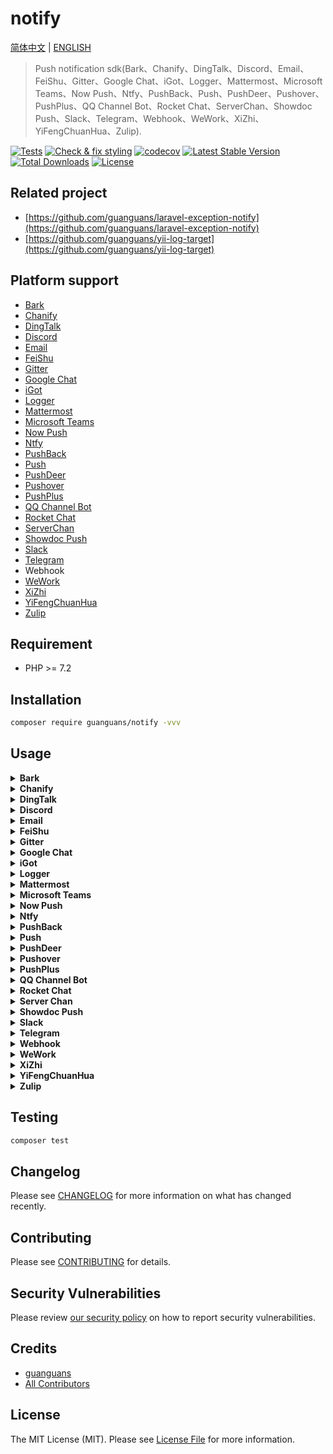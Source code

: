 # notify

[简体中文](README.md) | [ENGLISH](README-EN.md)

> Push notification sdk(Bark、Chanify、DingTalk、Discord、Email、FeiShu、Gitter、Google Chat、iGot、Logger、Mattermost、Microsoft Teams、Now Push、Ntfy、PushBack、Push、PushDeer、Pushover、PushPlus、QQ Channel Bot、Rocket Chat、ServerChan、Showdoc Push、Slack、Telegram、Webhook、WeWork、XiZhi、YiFengChuanHua、Zulip).

[![Tests](https://github.com/guanguans/notify/workflows/Tests/badge.svg)](https://github.com/guanguans/notify/actions)
[![Check & fix styling](https://github.com/guanguans/notify/workflows/Check%20&%20fix%20styling/badge.svg)](https://github.com/guanguans/notify/actions)
[![codecov](https://codecov.io/gh/guanguans/notify/branch/main/graph/badge.svg?token=URGFAWS6S4)](https://codecov.io/gh/guanguans/notify)
[![Latest Stable Version](https://poser.pugx.org/guanguans/notify/v)](https://packagist.org/packages/guanguans/notify)
[![Total Downloads](https://poser.pugx.org/guanguans/notify/downloads)](https://packagist.org/packages/guanguans/notify)
[![License](https://poser.pugx.org/guanguans/notify/license)](https://packagist.org/packages/guanguans/notify)

## Related project

* [https://github.com/guanguans/laravel-exception-notify](https://github.com/guanguans/laravel-exception-notify)
* [https://github.com/guanguans/yii-log-target](https://github.com/guanguans/yii-log-target)

## Platform support

* [Bark](https://github.com/Finb/Bark)
* [Chanify](https://github.com/chanify/chanify-ios)
* [DingTalk](https://developers.dingtalk.com/document/app/custom-robot-access)
* [Discord](https://discord.com/developers/docs/resources/webhook#edit-webhook-message)
* [Email](https://symfony.com/doc/current/mailer.html)
* [FeiShu](https://www.feishu.cn/hc/zh-CN/articles/360024984973)
* [Gitter](https://developer.gitter.im/docs/messages-resource)
* [Google Chat](https://developers.google.com/hangouts/chat/how-tos/webhooks)
* [iGot](http://hellyw.com/#/)
* [Logger](https://github.com/php-fig/log)
* [Mattermost](https://api.mattermost.com)
* [Microsoft Teams](https://www.microsoft.com/zh-cn/microsoft-teams/teams-for-work)
* [Now Push](https://nowpush.io/api-docs/)
* [Ntfy](https://ntfy.sh/)
* [PushBack](https://pushback.io/docs/getting-started)
* [Push](https://docs.push.techulus.com/api-documentation)
* [PushDeer](http://pushdeer.com)
* [Pushover](https://pushover.net)
* [PushPlus](https://pushplus.hxtrip.com/index)
* [QQ Channel Bot](https://bot.q.qq.com/wiki/develop/api/openapi/message/post_messages.html)
* [Rocket Chat](https://docs.rocket.chat/guides/administration/admin-panel/integrations)
* [ServerChan](https://sct.ftqq.com)
* [Showdoc Push](https://push.showdoc.com.cn/#/)
* [Slack](https://api.slack.com/messaging/webhooks)
* [Telegram](https://core.telegram.org/bots/api#sendmessage)
* Webhook
* [WeWork](https://open.work.weixin.qq.com/api/doc/90000/90136/91770)
* [XiZhi](https://xz.qqoq.net/#/index)
* [YiFengChuanHua](https://www.phprm.com/push/h5/)
* [Zulip](https://zulip.com/api/send-message)

## Requirement

* PHP >= 7.2

## Installation

```bash
composer require guanguans/notify -vvv
```

## Usage

<details>
<summary><b>Bark</b></summary>

```php
use Guanguans\Notify\Factory;
use Guanguans\Notify\Clients\Client;

$barkMessage = new \Guanguans\Notify\Messages\BarkMessage([
    'title' => 'This is title.',
    'body' => 'This is body.',
    'copy' => 'This is copy.',
    'url' => 'https://github.com/guanguans/notify',
    'sound' => 'bell',
    'group' => 'group',
    // 'icon' => 'https://avatars0.githubusercontent.com/u/25671453?s=200&v=4',
    // 'group' => 'group',
    // 'level' => 'passive',
    // 'badge' => 5,
    // 'isArchive' => 1,
    // 'autoCopy' => 1,
    // 'automaticallyCopy' => 1,
]);
Factory::bark()
    // ->setBaseUri('The server address of your own deployment.')
    ->setToken('ihnPXb8KDj9dHStfQ5c')
    ->setMessage($barkMessage)
    ->sending(function (Client $client){
        // do something for before send
        dump($client->getRequestParams());
    })
    ->sended(function (Client $client){
        // do something for after send
        dump($client->getResponse());
    })
    ->send();
```
</details>

<details>
<summary><b>Chanify</b></summary>

```php
// Text Message
Factory::chanify()
    // ->setBaseUri('The server address of your own deployment.')
    ->setToken('fh4gGEiJBQVdIWlVKS1JORVY0UlVETFZYVVpRTlNLTlVZVlZPT1JFGhR7vAyf8Uj5UQhhK4n6QfVzih96QyIECAEQAQ.E0eBnLbfNwWrWZ1YSAZfkCQWZAPdBl6pVr26lRf6Srs')
    ->setMessage((new \Guanguans\Notify\Messages\Chanify\TextMessage([
        'title'    => 'This is title.',
        'text'     => 'This is text.',
        // 'copy'     => 'This is copy.',
        // 'actions'  => [
        //     "ActionName1|http://<action host>/<action1>",
        //     "ActionName2|http://<action host>/<action2>",
        // ],
        // 'autocopy' => 0,
        // 'sound'    => 0,
        // 'priority' => 10,
    ])))
    ->send();

// Link Message
Factory::chanify()
    // ->setBaseUri('The server address of your own deployment.')
    ->setToken('fh4gGEiJBQVdIWlVKS1JORVY0UlVETFZYVVpRTlNLTlVZVlZPT1JFGhR7vAyf8Uj5UQhhK4n6QfVzih96QyIECAEQAQ.E0eBnLbfNwWrWZ1YSAZfkCQWZAPdBl6pVr26lRf6Srs')
    ->setMessage((new \Guanguans\Notify\Messages\Chanify\LinkMessage([
        'link'     => 'https://github.com/guanguans/notify',
        // 'sound'    => 0,
        // 'priority' => 10,
    ])))
    ->send();
```
</details>

<details>
<summary><b>DingTalk</b></summary>

```php
// Text Message
Factory::dingTalk()
    ->setToken('c44fec1ddaa8a833156efb77b7865d62ae13775418030d94d05da08bfca73e')
    ->setSecret('SECc32bb7345c0f73da2b9786f0f7dd5083bd768a29b82e6d460149d730eee51730')
    ->setMessage((new \Guanguans\Notify\Messages\DingTalk\TextMessage([
        'content'   => 'This is content(keyword).',
        // 'atMobiles' => [13948484984],
        // 'atDingtalkIds' => [123456],
        // 'isAtAll'   => false,
    ])))
    ->send();

// Link Message
Factory::dingTalk()
    ->setToken('c44fec1ddaa8a833156efb77b7865d62ae13775418030d94d05da08bfca73e')
    ->setSecret('SECc32bb7345c0f73da2b9786f0f7dd5083bd768a29b82e6d460149d730eee51730')
    ->setMessage((new \Guanguans\Notify\Messages\DingTalk\LinkMessage([
        'title'      => 'This is content.',
        'text'       => 'This is text(keyword).',
        'messageUrl' => 'https://github.com/guanguans/notify',
        'picUrl'     => 'https://avatars.githubusercontent.com/u/22309277?v=4',
    ])))
    ->send();

// Markdown Message
Factory::dingTalk()
    ->setToken('c44fec1ddaa8a833156efb77b7865d62ae13775418030d94d05da08bfca73e')
    ->setSecret('SECc32bb7345c0f73da2b9786f0f7dd5083bd768a29b82e6d460149d730eee51730')
    ->setMessage((new \Guanguans\Notify\Messages\DingTalk\MarkdownMessage([
        'title' => 'This is title.',
        'text'  => '> This is text(keyword).',
        // 'atMobiles' => [13948484984],
        // 'atDingtalkIds' => [123456],
        // 'isAtAll'   => false,
    ])))
    ->send();

// Feed Card Message
$message = new \Guanguans\Notify\Messages\DingTalk\FeedCardMessage([
    'title'      => 'This is title(keyword) 0.',
    'messageURL' => 'https://github.com/guanguans/notify',
    'picURL'     => 'https://avatars.githubusercontent.com/u/22309277?v=4'
]);
Factory::dingTalk()
    ->setToken('c44fec1ddaa8a833156efb77b7865d62ae13775418030d94d05da08bfca73e')
    ->setSecret('SECc32bb7345c0f73da2b9786f0f7dd5083bd768a29b82e6d460149d730eee51730')
    ->setMessage($message)
    ->send();

// Single Action Card Message
Factory::dingTalk()
    ->setToken('c44fec1ddaa8a833156efb77b7865d62ae13775418030d94d05da08bfca73e')
    ->setSecret('SECc32bb7345c0f73da2b9786f0f7dd5083bd768a29b82e6d460149d730eee51730')
    ->setMessage(new \Guanguans\Notify\Messages\DingTalk\SingleActionCardMessage([
        'title'       => 'This is title(keyword).',
        'text'        => 'This is text.',
        'singleTitle' => 'This is singleTitle.',
        'singleURL'   => 'https://avatars.githubusercontent.com/u/22309277?v=4',
        // 'btnOrientation' => 1
    ]))
    ->send();

// Btns Action Card Message
$message = new \Guanguans\Notify\Messages\DingTalk\BtnsActionCardMessage([
    'title'          => 'This is title(keyword).',
    'text'           => 'This is text.',
    // 'hideAvatar'     => 1,
    // 'btnOrientation' => 1,
    'btns' => [
        [
            'title'     => 'This is title 1',
            'actionURL' => 'https://github.com/guanguans/notify',
        ]
    ]
]);
$message->addBtn([
    'title'     => 'This is title 2',
    'actionURL' => 'https://github.com/guanguans/notify',
]);
Factory::dingTalk()
    ->setToken('c44fec1ddaa8a833156efb77b7865d62ae13775418030d94d05da08bfca73e')
    ->setSecret('SECc32bb7345c0f73da2b9786f0f7dd5083bd768a29b82e6d460149d730eee51730')
    ->setMessage($message)
    ->send();
```
</details>

<details>
<summary><b>Discord</b></summary>

```php
$message = new \Guanguans\Notify\Messages\DiscordMessage([
    'content' => 'This is content.',
    //'username' => 'notify bot.',
    //'avatar_url' => 'https://avatars.githubusercontent.com/u/22309277?v=4',
    //'tts' => false,
    //'embeds' => $embed = [
    //    'title' => 'This is title.',
    //    'type' => 'This is type.',
    //    'description' => 'This is description.',
    //    'url' => 'https://avatars.githubusercontent.com/u/22309277?v=4',
    //    'color' => '0365D6',
    //    'footer' => [
    //        'text' => 'This is text.',
    //        'icon_url' => 'https://avatars.githubusercontent.com/u/22309277?v=4',
    //    ],
    //    'image' => [
    //        'url' => 'https://avatars.githubusercontent.com/u/22309277?v=4',
    //    ],
    //    'thumbnail' => [
    //        'url' => 'https://avatars.githubusercontent.com/u/22309277?v=4',
    //    ],
    //    'author' => [
    //        'name' => 'This is name.',
    //        'url' => 'https://avatars.githubusercontent.com/u/22309277?v=4.',
    //        'icon_url' => 'https://avatars.githubusercontent.com/u/22309277?v=4',
    //    ],
    //    'fields' => [
    //        [
    //            'name' => 'This is name.',
    //            'value' => 'This is value.',
    //            'inline' => false,
    //        ],
    //    ],
    ],
]);

Factory::discord()
    ->setWebhookUrl('https://discord.com/api/webhooks/955407924304425000/o7RfCGxek_o8kfR6Q9i')
    ->setMessage($message)
    ->send();
```
</details>

<details>
<summary><b>Email</b></summary>

```bash
# Install dependencies
$ composer require symfony/mailer -vvv
```

```php
$email = \Guanguans\Notify\Messages\EmailMessage::create()
    ->from('from@qq.com')
    ->to('to@qq.com')
    //->cc('cc@example.com')
    //->bcc('bcc@example.com')
    //->replyTo('replyTo@example.com')
    // ->priority(\Guanguans\Notify\Messages\EmailMessage::PRIORITY_HIGH)
    ->subject('This is a testing for notify.')
    // ->html('<p>Sending emails is fun again!</p>')
    ->text('This is a testing.');

Factory::mailer()
    ->setDsn('smtp://user:pass@smtp.qq.com:465?verify_peer=0')
    ->setMessage($email)
    ->send();
```
</details>

<details>
<summary><b>FeiShu</b></summary>

```php
// Text Message
Factory::feiShu()
    ->setToken('b6eb70d9-6e19-4f87-af48-348b028186')
    ->setSecret('iigDOvnsIn6aFS1pYHHEHh')
    ->setMessage(new \Guanguans\Notify\Messages\FeiShu\TextMessage('This is title(keyword).'))
    ->send();

// Post Message
$post = [
    'zh_cn' => [
        'title'   => '项目更新通知',
        'content' => [
            [
                [
                    "tag"  => "text",
                    "text" => "项目有更新(keyword)"
                ]
            ]
        ]
    ]
];
Factory::feiShu()
    ->setToken('b6eb70d9-6e19-4f87-af48-348b028186')
    ->setSecret('iigDOvnsIn6aFS1pYHHEHh')
    ->setMessage(new \Guanguans\Notify\Messages\FeiShu\PostMessage($post))
    ->send();

// Image Message
Factory::feiShu()
    ->setToken('b6eb70d9-6e19-4f87-af48-348b028186')
    ->setSecret('iigDOvnsIn6aFS1pYHHEHh')
    ->setMessage(new \Guanguans\Notify\Messages\FeiShu\ImageMessage('img_ecffc3b9-8f14-400f-a014-05eca1a4xxxx'))
    ->send();

// ShareChat Message
Factory::feiShu()
    ->setToken('b6eb70d9-6e19-4f87-af48-348b028186')
    ->setSecret('iigDOvnsIn6aFS1pYHHEHh')
    ->setMessage(new \Guanguans\Notify\Messages\FeiShu\ShareChatMessage('oc_f5b1a7eb27ae2c7b6adc2a74fafxxxxx'))
    ->send();

// Card Message
$card = [
    'elements' => [
        [
            'tag'  => 'div',
            'text' => [
                'content' => '**西湖(keyword)**，位于浙江省杭州市西湖区龙井路1号，杭州市区西部，景区总面积49平方千米，汇水面积为21.22平方千米，湖面面积为6.38平方千米。',
                'tag'     => 'lark_md',
            ],
        ],
    ],
];
Factory::feiShu()
    ->setToken('b6eb70d9-6e19-4f87-af48-348b0281866c')
    ->setSecret('iigDOvnsIn6aFS1pYHHEHh')
    ->setMessage(new \Guanguans\Notify\Messages\FeiShu\CardMessage($card))
    ->send();
```
</details>

<details>
<summary><b>Gitter</b></summary>

```php
Factory::gitter()
    ->setToken('b9e7931ecacb08b7ab4df5e98bc149d33d7faf1')
    ->setRoomId('61af21b96da03739848bfef')
    ->setMessage(new \Guanguans\Notify\Messages\GitterMessage('This is testing.'))
    ->send();
```
</details>

<details>
<summary><b>Google Chat</b></summary>

```php
Factory::googleChat()
    ->setToken('accessToken')
    ->setKey('accessKey')
    ->setSpace('space')
    // ->setThreadKey('threadKey')
    ->setMessage(new \Guanguans\Notify\Messages\GoogleChatMessage([
        'text' => 'This is a testing.',
    ]))
    ->send();
```
</details>

<details>
<summary><b>iGot</b></summary>

```php
Factory::iGot()
    ->setToken('5dcd2f91d38cc47447414')
    ->setMessage(
        new \Guanguans\Notify\Messages\IGotMessage([
            'content' => 'This is content.',
            // 'title' => 'This is title.',
            // 'url' => 'https://www.github.com/guanguans/notify',
            // 'automaticallyCopy' => 1,
            // 'urgent' => 1,
            // 'copy' => 'This is copy.',
            // 'detail' => [
            //     'title' => 'This is detail title.',
            //     'content' => 'This is detail content.',
            // ],
        ])
    )
    ->send();
```
</details>

<details>
<summary><b>Logger</b></summary>

```php
Factory::logger()
    ->setLogger(new \Psr\Log\NullLogger())
    // ->setLevel('warning')
    ->setMessage(new \Guanguans\Notify\Messages\LoggerMessage('This is a testing.'))
    ->send();
```
</details>

<details>
<summary><b>Mattermost</b></summary>

```php
Factory::mattermost()
    ->setBaseUri('https://guanguans.cloud.mattermost.com')
    ->setToken('r7jezodttibgueijpahyyfh1qa')
    ->setMessage(
        new \Guanguans\Notify\Messages\MattermostMessage([
            'channel_id' => 'sat5ohbs5byixd86tmxtk13',
            'message' => 'This is a testing.',
            // 'is_pinned' => true,
            // 'create_at' => 1639041968509,
            // 'edit_at' => 1639041968509,
            // 'root_id' => '',
            // 'original_id' => '',
            // 'type' => '',
            // 'pending_post_id' => '1639041968509abc',
            // 'participants' => null,
            // 'props' => ['key' => 'value'],
            // 'file_ids' => ['o3x4y157jff5xydf5m91bft1oo'],
        ])
    )
    ->send();
```
</details>

<details>
<summary><b>Microsoft Teams</b></summary>

```php
$microsoftTeamsMessage = new MicrosoftTeamsMessage([
    'correlationId' => 'This is correlationId.',
    'expectedActors' => [
        'john@contoso.com',
    ],
    'originator' => 'This is originator.',
    'summary' => 'This is summary.',
    'themeColor' => '0076D7',
    'hideOriginalBody' => false,
    'title' => 'This is title.',
    'text' => 'This is text.',
    'sections' => [],
    'potentialAction' => [],
]);

$microsoftTeamsMessage
    ->addSection([
        'title' => 'This is title.',
        'startGroup' => true,
        'activityImage' => 'This is activityImage.',
        'activityTitle' => 'This is activityTitle.',
        'activitySubtitle' => 'This is activitySubtitle.',
        'activityText' => 'This is activityText.',
        'heroImage' => 'This is heroImage.',
        'text' => 'This is text.',
        'facts' => [
            [
                'name' => 'This is name.',
                'value' => 'This is value.',
            ],
        ],
        'images' => [
            'This is images.',
        ],
        'potentialAction' => [],
    ])
    ->addPotentialAction([
        '@type' => 'OpenUri',
        'name' => 'This is name.',
        'targets' => [
            [
                'os' => 'default',
                'uri' => 'https://learn.microsoft.com/outlook/actionable-messages',
            ],
        ],
    ])
    ->addPotentialAction([
        '@type' => 'HttpPOST',
        'name' => 'This is name.',
        'target' => 'https://learn.microsoft.com/outlook/actionable-messages',
        'headers' => [
            [
                'name' => 'X-Version',
                'value' => 'v1.0.0',
            ],
        ],
        'body' => [
            'field' => 'value',
        ],
        'bodyContentType' => 'application/x-www-form-urlencoded',
    ])
    ->addPotentialAction([
        '@type' => 'ActionCard',
        'name' => 'This is name.',
        'inputs' => [
            [
                '@type' => 'TextInput',
                'id' => 'comment',
                'isRequired' => true,
                'title' => 'This is title.',
                'value' => 'This is value.',
                'isMultiline' => true,
            ],
        ],
        'actions' => [],
    ])
    ->addPotentialAction([
        '@type' => 'InvokeAddInCommand',
        'name' => 'This is name.',
        'addInId' => '527104a1-f1a5-475a-9199-7a968161c870',
        'desktopCommandId' => 'show',
        'initializationContext' => [
            'property1' => 'This is property1.',
            'property2' => 'This is property2.',
        ],
    ]);

Factory::microsoftTeams()
    ->setWebhookUrl('url')
    ->setMessage($microsoftTeamsMessage)
    ->send();
```
</details>

<details>
<summary><b>Now Push</b></summary>

```php
// Note Message
Factory::nowPush()
    ->setToken('vpNVue4teSl93ijHBVT6sDT4sHLP7OMTzFCfdQb0QxLYvL')
    ->setMessage(new \Guanguans\Notify\Messages\NowPush\NoteMessage('This is a note.'))
    ->send();

// Image Message
Factory::nowPush()
    ->setToken('vpNVue4teSl93ijHBVT6sDT4sHLP7OMTzFCfdQb0QxLYvL')
    ->setMessage(new \Guanguans\Notify\Messages\NowPush\ImageMessage('https://www.nowpush.app/assets/img/welcome/welcome-mockup.png'))
    ->send();

// Link Message
Factory::nowPush()
    ->setToken('vpNVue4teSl93ijHBVT6sDT4sHLP7OMTzFCfdQb0QxLYvL')
    ->setMessage(new \Guanguans\Notify\Messages\NowPush\LinkMessage('https://github.com/guanguans/notify'))
    ->send();

// User Info
Factory::nowPush()
    ->setToken('vpNVue4teSl93ijHBVT6sDT4sHLP7OMTzFCfdQb0QxLYvL')
    ->getUser();
```
</details>

<details>
<summary><b>Ntfy</b></summary>

```php
$ntfyMessage = new NtfyMessage([
    'topic' => 'guanguans',
    'message' => 'This is message.',
    'title' => 'This is title.',
    'priority' => 1,
    'tags' => ['tag1', 'tag2'],
    'click' => 'https://example.com',
    'attach' => 'https://www.guanguans.cn',
    'icon' => 'https://www.guanguans.cn',
    'filename' => 'file.jpg',
    'cache' => 'no',
    'firebase' => 'no',
    // 'actions' => [],
    // 'delay' => '30min, 9am',
    // 'email' => 'xxx@qq.com',
]);

$ntfyMessage
    ->addAction([
        'action' => 'broadcast',
        'label' => 'This is label.',
        'intent' => 'This is intent.',
        'extras' => [
            'field' => 'value',
        ],
    ])
    ->addAction([
        'action' => 'http',
        'label' => 'This is label.',
        'url' => 'https://www.guanguans.cn',
        'method' => 'POST',
        'headers' => [
            'Authorization' => 'Bearer ...',
        ],
        'body' => '{"field":"value"}',
    ])
    ->addAction([
        'action' => 'view',
        'label' => 'This is label.',
        'url' => 'https://www.guanguans.cn',
        'clear' => true,
    ]);

Factory::ntfy()
    // ->setBaseUri('The server address of your own deployment.')
    // ->setUsername('username')
    // ->setPassword('password')
    ->setMessage($ntfyMessage)
    ->send();
```
</details>

<details>
<summary><b>PushBack</b></summary>

```php
Factory::pushBack()
    ->setToken('at_uDCCK8gdHJPN613lASV')
    // ->setSynchonousMode()
    ->setMessage(
        new \Guanguans\Notify\Messages\PushBackMessage([
            'id' => 'User_1730',
            'title' => 'This is title.',
            // 'body' => 'This is body.',
            // 'action1' => 'action1',
            // 'action2' => 'action2',
            // 'reply' => 'reply',
        ])
    )
    ->send();
```
</details>

<details>
<summary><b>Push</b></summary>

```php
Factory::push()
    ->setToken('5db80e8a-1f9b-4f98-929a-75892cedc')
    ->setMessage(
        new \Guanguans\Notify\Messages\PushMessage([
            'title' => 'This is a title.',
            'body' => 'This is a body.',
            // 'link' => 'https://github.com/guanguans/notify',
            // 'image' => 'https://www.nowpush.app/assets/img/welcome/welcome-mockup.png',
        ])
    )
    ->send();
```
</details>

<details>
<summary><b>PushDeer</b></summary>

```php
Factory::pushDeer()
    ->setToken('PDU8024TTt9Yvx4wkm08SmSXAY9pnPycl5RrB')
    ->setMessage(new \Guanguans\Notify\Messages\PushDeerMessage('## This is text.', '> This is desp.', 'markdown'))
    ->send();
```
</details>

<details>
<summary><b>Pushover</b></summary>

```php
Factory::pushover()
    ->setToken('abs9tevjnpu2p7x1yii8uf23')
    ->setUserToken('uz86ivgu7xkizpdpdo65vw2c')
    ->setMessage(
        new \Guanguans\Notify\Messages\PushoverMessage([
            'message' => 'This is message.',
            // 'title' => 'This is title.',
            // 'timestamp' => time(),
            // 'priority' => 2,
            // 'url' => 'https://www.guanguans.cn',
            // 'url_title' => 'This is URL title.',
            // 'sound' => 'none',
            // 'retry' => 60,
            // 'expire' => 3600,
            // 'html' => 1,
            // 'monospace' => 0,
            // 'callback' => 'https://www.guanguans.cn/',
            // 'device' => 'This is device.',
            // 'attachment' => '/Users/yaozm/Downloads/xxx.png',
        ])
    )
    ->send();

// sounds
Factory::pushover()
    ->setToken('abs9tevjnpu2p7x1yii8uf23')
    ->sounds();
```
</details>

<details>
<summary><b>PushPlus</b></summary>

```php
Factory::pushPlus()
    ->setToken('762e3f7efd764ad5acaa9cc26ac20')
    ->setMessage(new \Guanguans\Notify\Messages\PushPlusMessage([
        'content' => 'This is content.',
        // 'title' => 'This is title.',
        // 'template' => 'html',
        // 'topic' => 'topic',
    ]))
    ->send();
```
</details>

<details>
<summary><b>QQ Channel Bot</b></summary>

```bash
# Install dependencies
$ composer require textalk/websocket -vvv
```

```php
// Get the list of user channels
Factory::qqChannelBot()
    ->setAppid(102001)
    ->setToken('eghXYBXQH0QXBByb8Zj4VeRGterQG')
    ->getUserChannels();

// Get the subchannel list
Factory::qqChannelBot()
    ->setAppid(102001)
    ->setToken('eghXYBXQH0QXBByb8Zj4VeRGterQG')
    ->getSubChannels(5099581822453968); // Channel ID

// Send a channel message
Factory::qqChannelBot()
    ->setAppid(102001)
    ->setToken('eghXYBXQH0QXBByb8Zj4VeRGterQG')
    ->setChannelId('4317') // Sub Channel ID
    // ->sandboxEnvironment()
    // ->setSecret('3yfBSaUCfy3zlQr5')
    ->setMessage(
        \Guanguans\Notify\Messages\QqChannelBotMessage::create([
            'content' => 'This is content.',
            'image' => 'https://avatars.githubusercontent.com/u/22309277?v=4',
            // 'msg_id' => '3yfBSa',
            // 'embed' => [],
            // 'ark' => [],
            // 'message_reference' => [],
            // 'markdown' => [],
        ])
    )
    ->send();
```
</details>

<details>
<summary><b>Rocket Chat</b></summary>

```php
Factory::rocketChat()
    ->setToken('EemSHx9ioqdmrWouS/yYpmhqDSyd7CqmSAnyBfKezLyzotswbRSpkD9MCNxqtPL')
    ->setBaseUri('https://guanguans.rocket.chat')
    ->setMessage(
        new \Guanguans\Notify\Messages\RocketChatMessage([
            'alias' => '报警机器人',
            'emoji' => ':warning:',
            'text' => 'This is a testing. ',
            // 'attachments' => [
            //     [
            //         'title' => 'This is a title.',
            //         'title_link' => 'https://rocket.chat',
            //         'text' => 'This is a text.',
            //         'image_url' => 'http://www.xxx.png',
            //         'color' => '#764FA5',
            //     ],
            // ],
        ])
    )
    ->send();
```
</details>

<details>
<summary><b>Server Chan</b></summary>

```php
Factory::serverChan()
    ->setToken('SCT35149Thtf1g2Bc14QJuQ6HFpW5YG')
    ->setMessage(new \Guanguans\Notify\Messages\ServerChanMessage('This is title.', 'This is desp.'))
    ->send();

// Check
Factory::serverChan()->check(3334849, 'SCTJlJV1J87hS');
```
</details>

<details>
<summary><b>Showdoc Push</b></summary>

```php
Factory::showdocPush()
    ->setToken('f096edb95f92540219a41e47060eeb6d9461')
    ->setMessage(new \Guanguans\Notify\Messages\ShowdocPushMessage('This is title.', 'This is content.'))
    ->send();
```
</details>

<details>
<summary><b>Slack</b></summary>

```php
$message = new \Guanguans\Notify\Messages\SlackMessage([
    'text' => 'This is text.',
    //'channel' => '#general',
    //'username' => 'notify bot',
    //'icon_emoji' => ':ghost:',
    //'icon_url' => 'https://avatars.githubusercontent.com/u/22309277?v=4',
    //'unfurl_links' => true,
    //'attachments' => $attachment = [
    //    'fallback' => 'Required text summary of the attachment',
    //    'text' => 'Optional text that should appear within the attachment',
    //    'pretext' => 'Optional text that should appear above the formatted data',
    //    'color' => '#36a64f',
    //    'fields' => [
    //        [
    //            'title' => 'Required Field Title',
    //            'value' => 'Text value of the field.',
    //            'short' => false,
    //        ],
    //    ],
    //],
]);

Factory::slack()
    ->setWebhookUrl('https://hooks.slack.com/services/TPU9A98MT/B038KNUC0GY/6pKH3vfa3mjlUPcgLSjzR')
    ->setMessage($message)
    ->send();
```
</details>

<details>
<summary><b>Telegram</b></summary>

```php
// getUpdates(Chat ID)
Factory::telegram()
    ->setToken('5146570:AAF-Pi1MBPa46wdyobfZZdZL1-PlDfrZ')
    ->getUpdates();

// Text
\Guanguans\Notify\Messages\Telegram\TextMessage::create([
    'chat_id' => 50443416,
    'text' => '*This is text*',
    'parse_mode' => 'MarkdownV2',
    // 'entities' => [],
    // 'disable_web_page_preview' => true,
    // 'disable_notification' => true,
    // 'protect_content' => true,
    // 'reply_to_message_id' => 5,
    // 'allow_sending_without_reply' => true,
    // 'reply_markup' => [],
]);

Factory::telegram()
    ->setToken('5146570195:AAF-Pi1MBPa46wdyobfZZdZL')
    ->setMessage($message)
    ->send();
```
</details>

<details>
<summary><b>Webhook</b></summary>

```php
$message = \Guanguans\Notify\Messages\WebhookMessage::create([
    'content' => 'This is content.',
    'username' => 'notify bot.',
])
// ->setHeaders(['Accept' => '*/*'])
// ->setQuery([['foo' => 'bar']])
->setVerify(false);

Factory::webhook()
    ->setUrl('https://discord.com/api/webhooks/955407924304425000/o7RfCGxek_o8kfR6Q9iGKtTdRJ')
    // ->setRequestMethod('postJson')
    ->setMessage($message)
    ->send();
```
</details>

<details>
<summary><b>WeWork</b></summary>

```php
// Text Message
Factory::weWork()
    ->setToken('73a3d5a3-ceff-4da8-bcf3-ff5891778f')
    ->setMessage((new \Guanguans\Notify\Messages\WeWork\TextMessage([
        'content'               => 'This is content.',
        // 'mentioned_list'        => ["wangqing", "@all"],
        // 'mentioned_mobile_list' => ["13800001111", "@all"],
    ])))
    ->send();

// Markdown Message
Factory::weWork()
    ->setToken('73a3d5a3-ceff-4da8-bcf3-ff5891778f')
    ->setMessage(new \Guanguans\Notify\Messages\WeWork\MarkdownMessage("# This is title.\n This is content."))
    ->send();

// Image Message
Factory::weWork()
    ->setToken('73a3d5a3-ceff-4da8-bcf3-ff5891778f')
    ->setMessage(new \Guanguans\Notify\Messages\WeWork\ImageMessage('https://avatars.githubusercontent.com/u/22309277?v=4'))
    ->send();

// News Message
$message = new \Guanguans\Notify\Messages\WeWork\NewsMessage([
    'title'       => 'This is title1.',
    'description' => 'This is description.',
    'url'         => 'https://github.com/guanguans/notify',
    'picurl'      => 'https://avatars.githubusercontent.com/u/22309277?v=4',
]);
$message->addArticle([
    'title'       => 'This is title2.',
    'description' => 'This is description.',
    'url'         => 'https://github.com/guanguans/notify',
    'picurl'      => 'https://avatars.githubusercontent.com/u/22309277?v=4',
]);
Factory::weWork()
    ->setToken('73a3d5a3-ceff-4da8-bcf3-ff5891778f')
    ->setMessage($message)
    ->send();
```
</details>

<details>
<summary><b>XiZhi</b></summary>

```php
// Single
Factory::xiZhi()
    // ->setType('single')
    ->setToken('XZd60aea56567ae39a1b1920cbc42bb5')
    ->setMessage(new \Guanguans\Notify\Messages\XiZhiMessage('This is title.', 'This is content.'))
    ->send();

// Channel
Factory::xiZhi()
    ->setType('channel')
    ->setToken('XZ8da15b55a6725497232d87298bcd34')
    ->setMessage(new \Guanguans\Notify\Messages\XiZhiMessage('This is title.', 'This is content.'))
    ->send();
```
</details>

<details>
<summary><b>YiFengChuanHua</b></summary>

```php
Factory::yiFengChuanHua()
    ->setToken('204dd77ce4a6f221')
    ->setMessage(new \Guanguans\Notify\Messages\YiFengChuanHuaMessage([
        'head' => 'This is title.',
        'body' => 'This is content.',
    ]))
    ->send();
```
</details>

<details>
<summary><b>Zulip</b></summary>

```php
// Private Message
Factory::zulip()
    ->setToken('Mc0b7YBmibOVjLdk7KKSpT9SJLi1h')
    ->setEmail('798314049@qq.com')
    ->setBaseUri('https://coole.zulipchat.com')
    ->setMessage(new \Guanguans\Notify\Messages\Zulip\PrivateMessage('798314049@qq.com', 'This is testing.'))
    ->send();

// Stream Message
Factory::zulip()
    ->setToken('Mc0b7YBmibOVjLdk7KKSpT9SJLi1h')
    ->setEmail('798314049@qq.com')
    ->setBaseUri('https://coole.zulipchat.com')
    ->setMessage(new \Guanguans\Notify\Messages\Zulip\StreamMessage([
        'to' => 'coole',
        'content' => 'This is testing.',
        'topic' => 'bug',
        //'queue_id' => '1593114627:0',
        //'local_id' => '100.01',
    ]))
    ->send();
```
</details>

## Testing

```bash
composer test
```

## Changelog

Please see [CHANGELOG](CHANGELOG.md) for more information on what has changed recently.

## Contributing

Please see [CONTRIBUTING](.github/CONTRIBUTING.md) for details.

## Security Vulnerabilities

Please review [our security policy](../../security/policy) on how to report security vulnerabilities.

## Credits

* [guanguans](https://github.com/guanguans)
* [All Contributors](../../contributors)

## License

The MIT License (MIT). Please see [License File](LICENSE) for more information.
